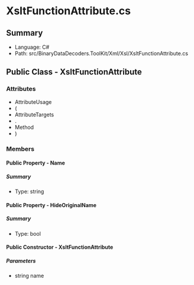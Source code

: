 ﻿# XsltFunctionAttribute.cs

## Summary

* Language: C#
* Path: src/BinaryDataDecoders.ToolKit/Xml/Xsl/XsltFunctionAttribute.cs

## Public Class - XsltFunctionAttribute

### Attributes

 - AttributeUsage
 - (
 - AttributeTargets
 - .
 - Method
 - )

### Members

#### Public Property - Name

##### Summary

 * Type: string 

#### Public Property - HideOriginalName

##### Summary

 * Type: bool 

#### Public Constructor - XsltFunctionAttribute

#####  Parameters

 - string name 

